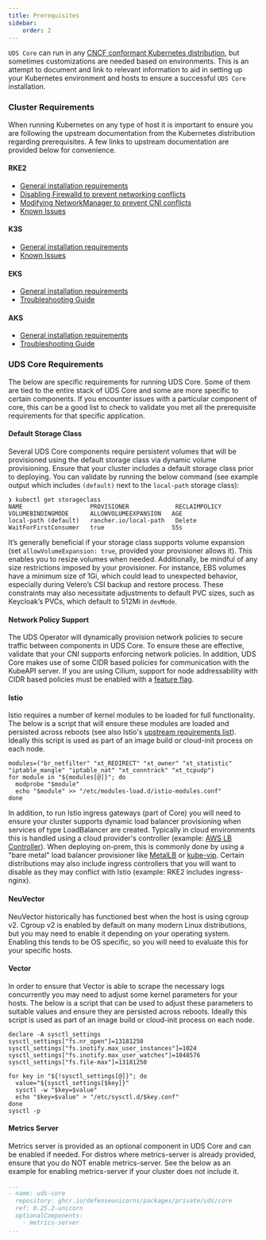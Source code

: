 ```yaml
---
title: Prerequisites
sidebar:
    order: 2
---
```


`UDS Core` can run in any [CNCF conformant Kubernetes distribution](https://www.cncf.io/training/certification/software-conformance/), but sometimes customizations are needed based on environments. This is an attempt to document and link to relevant information to aid in setting up your Kubernetes environment and hosts to ensure a successful `UDS Core` installation.  

### Cluster Requirements

When running Kubernetes on any type of host it is important to ensure you are following the upstream documentation from the Kubernetes distribution regarding prerequisites. A few links to upstream documentation are provided below for convenience.

#### RKE2

- [General installation requirements](https://docs.rke2.io/install/requirements)
- [Disabling Firewalld to prevent networking conflicts](https://docs.rke2.io/known_issues#firewalld-conflicts-with-default-networking)
- [Modifying NetworkManager to prevent CNI conflicts](https://docs.rke2.io/known_issues#networkmanager)
- [Known Issues](https://docs.rke2.io/known_issues)

#### K3S

- [General installation requirements](https://docs.k3s.io/installation/requirements)
- [Known Issues](https://docs.k3s.io/known-issues)

#### EKS

- [General installation requirements](https://docs.aws.amazon.com/eks/latest/userguide/create-cluster.html)
- [Troubleshooting Guide](https://docs.aws.amazon.com/eks/latest/userguide/troubleshooting.html)

#### AKS

- [General installation requirements](https://learn.microsoft.com/en-us/azure/well-architected/service-guides/azure-kubernetes-service)
- [Troubleshooting Guide](https://learn.microsoft.com/en-us/troubleshoot/azure/azure-kubernetes/welcome-azure-kubernetes)

### UDS Core Requirements

The below are specific requirements for running UDS Core. Some of them are tied to the entire stack of UDS Core and some are more specific to certain components. If you encounter issues with a particular component of core, this can be a good list to check to validate you met all the prerequisite requirements for that specific application.

#### Default Storage Class

Several UDS Core components require persistent volumes that will be provisioned using the default storage class via dynamic volume provisioning. Ensure that your cluster includes a default storage class prior to deploying. You can validate by running the below command (see example output which includes `(default)` next to the `local-path` storage class):

```console
❯ kubectl get storageclass
NAME                   PROVISIONER             RECLAIMPOLICY   VOLUMEBINDINGMODE      ALLOWVOLUMEEXPANSION   AGE
local-path (default)   rancher.io/local-path   Delete          WaitForFirstConsumer   true                   55s
```

It’s generally beneficial if your storage class supports volume expansion (set `allowVolumeExpansion: true`, provided your provisioner allows it). This enables you to resize volumes when needed. Additionally, be mindful of any size restrictions imposed by your provisioner. For instance, EBS volumes have a minimum size of 1Gi, which could lead to unexpected behavior, especially during Velero’s CSI backup and restore process. These constraints may also necessitate adjustments to default PVC sizes, such as Keycloak’s PVCs, which default to 512Mi in `devMode`.

#### Network Policy Support

The UDS Operator will dynamically provision network policies to secure traffic between components in UDS Core. To ensure these are effective, validate that your CNI supports enforcing network policies. In addition, UDS Core makes use of some CIDR based policies for communication with the KubeAPI server. If you are using Cilium, support for node addressability with CIDR based policies must be enabled with a [feature flag](https://docs.cilium.io/en/stable/security/policy/language/#selecting-nodes-with-cidr-ipblock).

#### Istio

Istio requires a number of kernel modules to be loaded for full functionality. The below is a script that will ensure these modules are loaded and persisted across reboots (see also Istio's [upstream requirements list](https://istio.io/latest/docs/ops/deployment/platform-requirements/)). Ideally this script is used as part of an image build or cloud-init process on each node.

```console
modules=("br_netfilter" "xt_REDIRECT" "xt_owner" "xt_statistic" "iptable_mangle" "iptable_nat" "xt_conntrack" "xt_tcpudp")
for module in "${modules[@]}"; do
  modprobe "$module"
  echo "$module" >> "/etc/modules-load.d/istio-modules.conf"
done
```

In addition, to run Istio ingress gateways (part of Core) you will need to ensure your cluster supports dynamic load balancer provisioning when services of type LoadBalancer are created. Typically in cloud environments this is handled using a cloud provider's controller (example: [AWS LB Controller](https://github.com/kubernetes-sigs/aws-load-balancer-controller)). When deploying on-prem, this is commonly done by using a "bare metal" load balancer provisioner like [MetalLB](https://metallb.universe.tf/) or [kube-vip](https://kube-vip.io/). Certain distributions may also include ingress controllers that you will want to disable as they may conflict with Istio (example: RKE2 includes ingress-nginx).

#### NeuVector

NeuVector historically has functioned best when the host is using cgroup v2. Cgroup v2 is enabled by default on many modern Linux distributions, but you may need to enable it depending on your operating system. Enabling this tends to be OS specific, so you will need to evaluate this for your specific hosts. 


#### Vector

In order to ensure that Vector is able to scrape the necessary logs concurrently you may need to adjust some kernel parameters for your hosts. The below is a script that can be used to adjust these parameters to suitable values and ensure they are persisted across reboots. Ideally this script is used as part of an image build or cloud-init process on each node.

```console
declare -A sysctl_settings
sysctl_settings["fs.nr_open"]=13181250
sysctl_settings["fs.inotify.max_user_instances"]=1024
sysctl_settings["fs.inotify.max_user_watches"]=1048576
sysctl_settings["fs.file-max"]=13181250

for key in "${!sysctl_settings[@]}"; do
  value="${sysctl_settings[$key]}"
  sysctl -w "$key=$value"
  echo "$key=$value" > "/etc/sysctl.d/$key.conf"
done
sysctl -p
```

#### Metrics Server

Metrics server is provided as an optional component in UDS Core and can be enabled if needed. For distros where metrics-server is already provided, ensure that you do NOT enable metrics-server. See the below as an example for enabling metrics-server if your cluster does not include it.

```yaml
...
- name: uds-core
  repository: ghcr.io/defenseunicorns/packages/private/uds/core
  ref: 0.25.2-unicorn
  optionalComponents:
    - metrics-server
...
```
